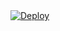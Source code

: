 <!DOCTYPE html>
<html>
<body>
  <div class="center-content">
    <a
    href="https://heroku.com/deploy?template=https://github.com/alignaa/FsubBot">
      <img src="https://www.herokucdn.com/deploy/button.svg" alt="Deploy">
    </a>
  </div>
</body>
</html>
